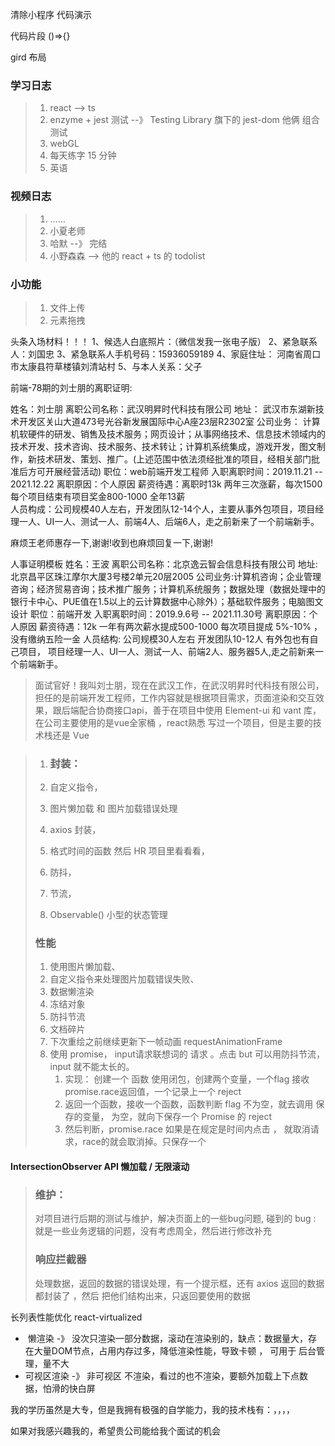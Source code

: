清除小程序 代码演示

代码片段 ()=>{} 



gird 布局















### 学习日志

> 1.  react --> ts 
> 1.  enzyme + jest 测试  --》 Testing Library 旗下的 jest-dom 他俩 组合测试
> 2. webGL
> 3. 每天练字 15 分钟
> 4. 英语

### 视频日志

> 1. ……
> 2. 小夏老师
> 3. 哈默  --》 完结
> 4. 小野森森  --> 他的 react + ts 的 todolist

### 小功能

> 1. 文件上传
> 2. 元素拖拽













































头条入场材料！！！
1、候选人白底照片：（微信发我一张电子版）
2、紧急联系人：刘国忠
3、紧急联系人手机号码：15936059189
4、家庭住址： 河南省周口市太康县符草楼镇刘清站村
5、与本人关系：父子







前端-78期的刘士朋的离职证明:

姓名：刘士朋
离职公司名称：武汉明昇时代科技有限公司
地址： 武汉市东湖新技术开发区关山大道473号光谷新发展国际中心A座23层R2302室
公司业务： 计算机软硬件的研发、销售及技术服务；网页设计；从事网络技术、信息技术领域内的技术开发、技术咨询、技术服务、技术转让；计算机系统集成，游戏开发，图文制作，新技术研发、策划、推广。(上述范围中依法须经批准的项目，经相关部门批准后方可开展经营活动)
职位：web前端开发工程师
入职离职时间：2019.11.21 -- 2021.12.22
离职原因：个人原因
薪资待遇：离职时13k    两年三次涨薪，每次1500   每个项目结束有项目奖金800-1000     全年13薪   
人员构成：公司规模40人左右，开发团队12-14个人，主要从事外包项目，项目经理一人、UI一人、测试一人、前端4人、后端6人，走之前新来了一个前端新手。

麻烦王老师惠存一下,谢谢!收到也麻烦回复一下,谢谢!







人事证明模板
姓名：王波
离职公司名称：北京逸云智会信息科技有限公司
地址:北京昌平区珠江摩尔大厦3号楼2单元20层2005
公司业务:计算机咨询；企业管理咨询；经济贸易咨询；技术推广服务；计算机系统服务；数据处理（数据处理中的银行卡中心、PUE值在1.5以上的云计算数据中心除外）；基础软件服务；电脑图文设计
职位：前端开发
入职离职时间：2019.9.6号 -- 2021.11.30号
离职原因：个人原因
薪资待遇：12k   一年有两次薪水提成500-1000  每次项目提成 5%-10%  ，没有缴纳五险一金
人员结构:  公司规模30人左右  开发团队10-12人 有外包也有自己项目，  项目经理一人、UI一人、测试一人、前端2人、服务器5人,走之前新来一个前端新手。













> 面试官好！我叫刘士朋，现在在武汉工作，在武汉明昇时代科技有限公司，担任的是前端开发工程师，工作内容就是根据项目需求，页面渲染和交互效果，跟后端配合协商接口api，善于在项目中使用 Element-ui 和 vant 库，在公司主要使用的是vue全家桶 ，react熟悉 写过一个项目，但是主要的技术栈还是 Vue







### 

> 1. ### 封装：
>
> 2. 自定义指令，
>
> 3. 图片懒加载 和 图片加载错误处理
>
> 4. axios 封装，
>
> 5. 格式时间的函数  然后 HR 项目里看看看，
>
> 6. 防抖，
>
> 7. 节流，
>
> 8.  Observable()  小型的状态管理 
>
> ### 性能
>
> 1. 使用图片懒加载、
> 2. 自定义指令来处理图片加载错误失败、
> 3. 数据懒渲染
> 4. 冻结对象
> 5. 防抖节流
> 6. 文档碎片
> 7. 下次重绘之前继续更新下一帧动画 requestAnimationFrame
> 8. 使用 promise， input请求联想词的 请求 。点击 but 可以用防抖节流， input 就不能太长的。
>    1. 实现： 创建一个 函数 使用闭包，创建两个变量，一个flag 接收promise.race返回值，一个记录上一个 reject
>    2. 返回一个函数，接收一个函数，函数判断 flag 不为空，就去调用 保存的变量， 为空，就向下保存一个 Promise 的 reject
>    3. 然后判断，promise.race  如果是在规定是时间内点击 ， 就取消请求，race的就会取消掉。只保存一个

#### IntersectionObserver API 懒加载 / 无限滚动





> ### 维护： 
>
> 对项目进行后期的测试与维护，解决页面上的一些bug问题, 碰到的 bug  : 就是一些业务逻辑的问题，没有考虑周全，然后进行修改补充
>
> ### 响应拦截器 
>
> 处理数据，返回的数据的错误处理，有一个提示框，还有 axios 返回的数据 都封装了 ，然后 把他们结构出来，只返回要使用的数据





长列表性能优化  react-virtualized 

- ​	懒渲染  -》 没次只渲染一部分数据，滚动在渲染别的，缺点：数据量大，存在大量DOM节点，占用内存过多，降低渲染性能，导致卡顿   ， 可用于 后台管理，量不大
- 可视区渲染 -》  非可视区 不渲染，看过的也不渲染，要额外加载上下点数据，怕滑的快白屏











我的学历虽然是大专，但是我拥有极强的自学能力，我的技术栈有：，，，，

如果对我感兴趣我的，希望贵公司能给我个面试的机会
